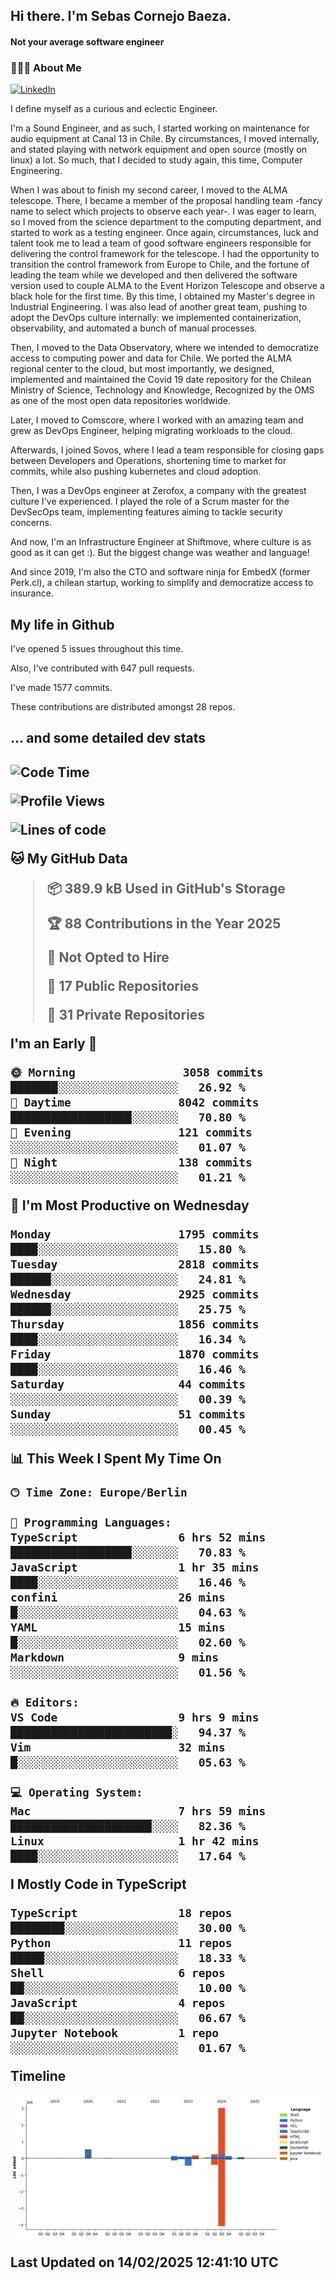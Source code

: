 <h2> Hi there.  I'm Sebas Cornejo Baeza.</h2>
<h4> Not your average software engineer</h4>
<h3> 👨🏻‍💻 About Me </h3>
<a href="http://linkedin.com/in/sebastian-cornejo-baeza/"><img alt="LinkedIn" src="https://img.shields.io/badge/Sebas%20Cornejo%20-informational?style=appveyor&logo=linkedin"></a>


I define myself as a curious and eclectic Engineer.

I'm a Sound Engineer, and as such, I started working on maintenance for audio equipment at Canal 13 in Chile.
By circumstances, I moved internally, and stated playing with network equipment and open source (mostly on linux) 
a lot. So much, that I decided to study again, this time, Computer Engineering.

When I was about to finish my second career, I moved to the ALMA telescope. There, I became a member of the proposal handling team
-fancy name to select which projects to observe each year-. 
I was eager to learn, so I moved from the science department to the computing department, and started to work as 
a testing engineer. Once again, circumstances, luck and talent took me to lead a team of good software engineers 
responsible for delivering the control framework for the telescope. I had the opportunity to transition the control framework from
Europe to Chile, and the fortune of leading the team while we developed and then delivered the software
version used to couple ALMA to the Event Horizon Telescope and observe a black hole for the first time.
By this time, I obtained my Master's degree in Industrial Engineering.
I was also lead of another great team, pushing to adopt the DevOps culture internally: we implemented containerization, observability, and automated a bunch of manual processes.

Then, I moved to the Data Observatory, where we intended to democratize access to computing power
and data for Chile. We ported the ALMA regional center to the cloud, but most importantly, we designed, implemented
and maintained the Covid 19 date repository for the Chilean Ministry of Science, Technology and Knowledge, Recognized by the OMS as one of the most open
data repositories worldwide.

Later, I moved to Comscore, where I worked with an amazing team and grew as DevOps Engineer, helping migrating workloads to the cloud.

Afterwards, I joined Sovos, where I lead a team responsible for closing gaps between Developers and Operations, shortening time to market for commits, while
also pushing kubernetes and cloud adoption.

Then, I was a DevOps engineer at Zerofox, a company with the greatest culture I've experienced. I played the role of a Scrum master for the DevSecOps team,
implementing features aiming to tackle security concerns.

And now, I'm an Infrastructure Engineer at Shiftmove, where culture is as good as it can get :). But the biggest change was weather and language!
 
And since 2019, I'm also the CTO and software ninja for EmbedX (former Perk.cl), a chilean startup, working to simplify and democratize access to insurance.

<h2> My life in Github </h2>

I've opened 5 issues throughout this time.

Also, I've contributed with 647 pull requests.

I've made 1577 commits.

These contributions are distributed amongst 28 repos.

<h2>... and some detailed dev stats<h2>

<!--START_SECTION:waka-->
![Code Time](http://img.shields.io/badge/Code%20Time-1%2C013%20hrs%2012%20mins-blue)

![Profile Views](http://img.shields.io/badge/Profile%20Views-2-blue)

![Lines of code](https://img.shields.io/badge/From%20Hello%20World%20I%27ve%20Written-4.6%20million%20lines%20of%20code-blue)

**🐱 My GitHub Data** 

> 📦 389.9 kB Used in GitHub's Storage 
 > 
> 🏆 88 Contributions in the Year 2025
 > 
> 🚫 Not Opted to Hire
 > 
> 📜 17 Public Repositories 
 > 
> 🔑 31 Private Repositories 
 > 
**I'm an Early 🐤** 

```text
🌞 Morning                3058 commits        ███████░░░░░░░░░░░░░░░░░░   26.92 % 
🌆 Daytime                8042 commits        ██████████████████░░░░░░░   70.80 % 
🌃 Evening                121 commits         ░░░░░░░░░░░░░░░░░░░░░░░░░   01.07 % 
🌙 Night                  138 commits         ░░░░░░░░░░░░░░░░░░░░░░░░░   01.21 % 
```
📅 **I'm Most Productive on Wednesday** 

```text
Monday                   1795 commits        ████░░░░░░░░░░░░░░░░░░░░░   15.80 % 
Tuesday                  2818 commits        ██████░░░░░░░░░░░░░░░░░░░   24.81 % 
Wednesday                2925 commits        ██████░░░░░░░░░░░░░░░░░░░   25.75 % 
Thursday                 1856 commits        ████░░░░░░░░░░░░░░░░░░░░░   16.34 % 
Friday                   1870 commits        ████░░░░░░░░░░░░░░░░░░░░░   16.46 % 
Saturday                 44 commits          ░░░░░░░░░░░░░░░░░░░░░░░░░   00.39 % 
Sunday                   51 commits          ░░░░░░░░░░░░░░░░░░░░░░░░░   00.45 % 
```


📊 **This Week I Spent My Time On** 

```text
🕑︎ Time Zone: Europe/Berlin

💬 Programming Languages: 
TypeScript               6 hrs 52 mins       ██████████████████░░░░░░░   70.83 % 
JavaScript               1 hr 35 mins        ████░░░░░░░░░░░░░░░░░░░░░   16.46 % 
confini                  26 mins             █░░░░░░░░░░░░░░░░░░░░░░░░   04.63 % 
YAML                     15 mins             █░░░░░░░░░░░░░░░░░░░░░░░░   02.60 % 
Markdown                 9 mins              ░░░░░░░░░░░░░░░░░░░░░░░░░   01.56 % 

🔥 Editors: 
VS Code                  9 hrs 9 mins        ████████████████████████░   94.37 % 
Vim                      32 mins             █░░░░░░░░░░░░░░░░░░░░░░░░   05.63 % 

💻 Operating System: 
Mac                      7 hrs 59 mins       █████████████████████░░░░   82.36 % 
Linux                    1 hr 42 mins        ████░░░░░░░░░░░░░░░░░░░░░   17.64 % 
```

**I Mostly Code in TypeScript** 

```text
TypeScript               18 repos            ████████░░░░░░░░░░░░░░░░░   30.00 % 
Python                   11 repos            █████░░░░░░░░░░░░░░░░░░░░   18.33 % 
Shell                    6 repos             ██░░░░░░░░░░░░░░░░░░░░░░░   10.00 % 
JavaScript               4 repos             ██░░░░░░░░░░░░░░░░░░░░░░░   06.67 % 
Jupyter Notebook         1 repo              ░░░░░░░░░░░░░░░░░░░░░░░░░   01.67 % 
```



**Timeline**

![Lines of Code chart](https://raw.githubusercontent.com/scornejob/scornejob/master/assets/bar_graph.png)


 Last Updated on 14/02/2025 12:41:10 UTC
<!--END_SECTION:waka-->
